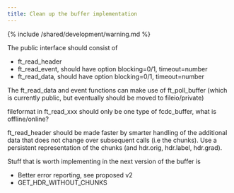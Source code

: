 ```yaml
---
title: Clean up the buffer implementation
---
```


{% include /shared/development/warning.md %}


The public interface should consist of

- ft_read_header
- ft_read_event, should have option blocking=0/1, timeout=number
- ft_read_data, should have option blocking=0/1, timeout=number

The ft_read_data and event functions can make use of ft_poll_buffer (which is currently public, but eventually should be moved to fileio/private)

fileformat in ft_read_xxx should only be one type of fcdc_buffer, what is offline/online?

ft_read_header should be made faster by smarter handling of the additional data that does not change over subsequent calls (i.e the chunks). Use a persistent representation of the chunks (and hdr.orig, hdr.label, hdr.grad).

Stuff that is worth implementing in the next version of the buffer is

- Better error reporting, see proposed v2
- GET_HDR_WITHOUT_CHUNKS
